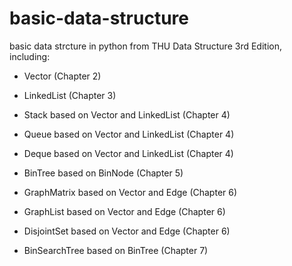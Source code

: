 # basic-data-structure

basic data strcture in python from THU Data Structure 3rd Edition, including:

* Vector (Chapter 2)

* LinkedList (Chapter 3)

* Stack based on Vector and LinkedList (Chapter 4)

* Queue based on Vector and LinkedList (Chapter 4)

* Deque based on Vector and LinkedList (Chapter 4)

* BinTree based on BinNode (Chapter 5)

* GraphMatrix based on Vector and Edge (Chapter 6)

* GraphList based on Vector and Edge (Chapter 6)

* DisjointSet based on Vector and Edge (Chapter 6)

* BinSearchTree based on BinTree (Chapter 7)

